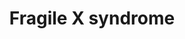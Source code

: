---
annotations:
- id: PW:0001414
  parent: disease pathway
  type: Pathway Ontology
  value: brain disease pathway
- id: DOID:14261
  parent: genetic disease
  type: Disease Ontology
  value: fragile X syndrome
- id: DOID:0060041
  parent: disease of mental health
  type: Disease Ontology
  value: autism spectrum disorder
- id: PW:0000013
  parent: disease pathway
  type: Pathway Ontology
  value: disease pathway
- id: CL:0000540
  parent: animal cell
  type: Cell Type Ontology
  value: neuron
authors:
- Mkass
- Elisson nl
- Andra
- Egonw
- Fehrhart
- Eweitz
- Mkutmon
- Finterly
- VanessaSousa
- Larsgw
- Khanspers
citedin: ''
communities:
- RareDiseases
description: 'Fragile X syndrome (FXS) is a monogenetic disorder caused by a mutation
  in the FMR1 gene and the most common form of inherited intellectual disability and
  autism spectrum disorder (ASD). Patients with FXS show a range of typical physical
  features such as macro-orchidism in males, a long and narrow face, large and protruding
  ears, and hyperextensible joints. Common comorbidities of FXS are neuropsychiatric
  disorders such as hyperactivity, depression and anxiety.  The mutation of FMR1 in
  FXS disrupts production of the FMR1 gene product, the fragile mental retardation
  protein (FMRP). The main function of FMRP is to locally act as a translational repressor
  for target mRNAs and thereby regulate de novo protein synthesis and ultimately synaptic
  plasticity. FMRP, together with the mTOR pathway and the ERK pathway regulates expression
  of target mRNAsn mediated by stimulation of Group I metabotropic glutamate receptors
  (mGluR) and thereby regulate  α-amino-3-hydroxy-5-methyl-4-isoxazolepropionic acid
  receptor (AMPAR) internalisation and thus long term depression (LTD).  LTD is a
  form of synaptic plasticity which is involved in learning and memory. Lack of FMRP
  leads to exaggerated mGluR dependant LTD, which accounts for most of FXS pathogenesis. '
last-edited: 2024-07-21
ndex: d4776d54-8b6b-11eb-9e72-0ac135e8bacf
organisms:
- Homo sapiens
redirect_from:
- /index.php/Pathway:WP4549
- /instance/WP4549
- /instance/WP4549_r134295
revision: r134295
schema-jsonld:
- '@context': https://schema.org/
  '@id': https://wikipathways.github.io/pathways/WP4549.html
  '@type': Dataset
  creator:
    '@type': Organization
    name: WikiPathways
  description: 'Fragile X syndrome (FXS) is a monogenetic disorder caused by a mutation
    in the FMR1 gene and the most common form of inherited intellectual disability
    and autism spectrum disorder (ASD). Patients with FXS show a range of typical
    physical features such as macro-orchidism in males, a long and narrow face, large
    and protruding ears, and hyperextensible joints. Common comorbidities of FXS are
    neuropsychiatric disorders such as hyperactivity, depression and anxiety.  The
    mutation of FMR1 in FXS disrupts production of the FMR1 gene product, the fragile
    mental retardation protein (FMRP). The main function of FMRP is to locally act
    as a translational repressor for target mRNAs and thereby regulate de novo protein
    synthesis and ultimately synaptic plasticity. FMRP, together with the mTOR pathway
    and the ERK pathway regulates expression of target mRNAsn mediated by stimulation
    of Group I metabotropic glutamate receptors (mGluR) and thereby regulate  α-amino-3-hydroxy-5-methyl-4-isoxazolepropionic
    acid receptor (AMPAR) internalisation and thus long term depression (LTD).  LTD
    is a form of synaptic plasticity which is involved in learning and memory. Lack
    of FMRP leads to exaggerated mGluR dependant LTD, which accounts for most of FXS
    pathogenesis. '
  keywords:
  - ABAT
  - ABCD3
  - AGAP2
  - AGO2
  - AKAP5
  - AKT1
  - AKT1S1
  - ALDH3A2
  - ALDH5A1
  - AP2A1
  - AP2B1
  - AP2M1
  - AP2S1
  - APP
  - ARAF
  - ARC
  - ARHGAP32
  - BDNF
  - BRAF
  - CAMK1
  - CAMK2A
  - CAMK2B
  - CAMK4
  - CDKN2A
  - CLTA
  - CLTB
  - CLTC
  - CLTCL1
  - CNR1
  - CPT1A
  - CREB1
  - CYFIP1
  - CYFIP2
  - DAG1
  - DEPTOR
  - DICER1
  - DLG4
  - DLGAP3
  - DNM2
  - DUSP3
  - Dynamin-1
  - EEF1A1
  - EIF4A1
  - EIF4E
  - EIF4EBP2
  - EIF4G1
  - EPHA4
  - EPS8L1
  - FMR1
  - FYN
  - GAB1
  - GABRA1
  - GABRB2
  - GABRD
  - GABRG2
  - GAD1
  - GPHN
  - GRB2
  - GRIA1
  - GRIA2
  - GRIN1
  - GRIN2A
  - GRIN2B
  - GRIP1
  - GRIP2
  - GRM1
  - GRM5
  - HCN1
  - HOMER1
  - HOXB8
  - ITPR1
  - KCNC1
  - KCND2
  - KRAS
  - MAP1B
  - MAP2K1
  - MAP2K2
  - MAPB1
  - MAPK1
  - MECP2
  - MKNK1
  - MLST8
  - MMP9
  - MTOR
  - NF1
  - NTRK2
  - PDK1
  - PICK1
  - PIK3CB
  - PIP2
  - PIP3
  - PLCB1
  - PLCG1
  - PPP1CA
  - PPP2R5B
  - PPP3CA
  - PRKACA
  - PRKAR1A
  - PRKCA
  - PTEN
  - PTPN11
  - PTPN5
  - RAF1
  - RAP1GAP
  - RHEB
  - RPS6KB1
  - RPTOR
  - SH3GL1
  - SH3GL3
  - SHANK1
  - SHC1
  - SLC16A1
  - SLC6A1
  - SOS1
  - SRC
  - SYNGAP1
  - TARBP2
  - TBC1D7
  - TECR
  - TELO2
  - TSC1
  - TSC2
  - TTI1
  - cAMP
  - endocannabinoids
  - glutamate
  - γ-aminobutyric acid
  license: CC0
  name: Fragile X syndrome
seo: CreativeWork
title: Fragile X syndrome
wpid: WP4549
---